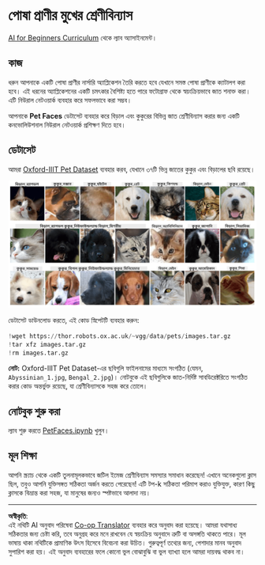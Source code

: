 <!--
CO_OP_TRANSLATOR_METADATA:
{
  "original_hash": "b70fcf7fcee862990f848c679090943f",
  "translation_date": "2025-10-03T14:53:39+00:00",
  "source_file": "lessons/4-ComputerVision/07-ConvNets/lab/README.md",
  "language_code": "bn"
}
-->
# পোষা প্রাণীর মুখের শ্রেণীবিন্যাস

[AI for Beginners Curriculum](https://github.com/microsoft/ai-for-beginners) থেকে ল্যাব অ্যাসাইনমেন্ট।

## কাজ

ধরুন আপনাকে একটি পোষা প্রাণীর নার্সারি অ্যাপ্লিকেশন তৈরি করতে হবে যেখানে সমস্ত পোষা প্রাণীকে ক্যাটালগ করা হবে। এই ধরনের অ্যাপ্লিকেশনের একটি চমৎকার বৈশিষ্ট্য হতে পারে ফটোগ্রাফ থেকে স্বয়ংক্রিয়ভাবে জাত শনাক্ত করা। এটি নিউরাল নেটওয়ার্ক ব্যবহার করে সফলভাবে করা সম্ভব।

আপনাকে **Pet Faces** ডেটাসেট ব্যবহার করে বিড়াল এবং কুকুরের বিভিন্ন জাত শ্রেণীবিন্যাস করার জন্য একটি কনভোলিউশনাল নিউরাল নেটওয়ার্ক প্রশিক্ষণ দিতে হবে।

## ডেটাসেট

আমরা [Oxford-IIIT Pet Dataset](https://www.robots.ox.ac.uk/~vgg/data/pets/) ব্যবহার করব, যেখানে ৩৭টি ভিন্ন জাতের কুকুর এবং বিড়ালের ছবি রয়েছে।

![আমরা যে ডেটাসেট নিয়ে কাজ করব](../../../../../../translated_images/data.50b2a9d5484bdbf0f52f5765b381cec9efe2bd296a98f007f90bedb6ac67f2a8.bn.png)

ডেটাসেট ডাউনলোড করতে, এই কোড স্নিপেটটি ব্যবহার করুন:

```python
!wget https://thor.robots.ox.ac.uk/~vgg/data/pets/images.tar.gz
!tar xfz images.tar.gz
!rm images.tar.gz
```

**নোট:** Oxford-IIIT Pet Dataset-এর ছবিগুলি ফাইলনামের মাধ্যমে সংগঠিত (যেমন, `Abyssinian_1.jpg`, `Bengal_2.jpg`)। নোটবুকে এই ছবিগুলিকে জাত-নির্দিষ্ট সাবডিরেক্টরিতে সংগঠিত করার কোড অন্তর্ভুক্ত রয়েছে, যা শ্রেণীবিন্যাসকে সহজ করে তোলে।

## নোটবুক শুরু করা

ল্যাব শুরু করতে [PetFaces.ipynb](PetFaces.ipynb) খুলুন।

## মূল শিক্ষা

আপনি স্ক্র্যাচ থেকে একটি তুলনামূলকভাবে জটিল ইমেজ শ্রেণীবিন্যাস সমস্যার সমাধান করেছেন! এখানে অনেকগুলো ক্লাস ছিল, তবুও আপনি যুক্তিসঙ্গত সঠিকতা অর্জন করতে পেরেছেন! এটি টপ-k সঠিকতা পরিমাপ করাও যুক্তিযুক্ত, কারণ কিছু ক্লাসকে বিভ্রান্ত করা সহজ, যা মানুষের জন্যও স্পষ্টভাবে আলাদা নয়।

---

**অস্বীকৃতি**:  
এই নথিটি AI অনুবাদ পরিষেবা [Co-op Translator](https://github.com/Azure/co-op-translator) ব্যবহার করে অনুবাদ করা হয়েছে। আমরা যথাসাধ্য সঠিকতার জন্য চেষ্টা করি, তবে অনুগ্রহ করে মনে রাখবেন যে স্বয়ংক্রিয় অনুবাদে ত্রুটি বা অসঙ্গতি থাকতে পারে। মূল ভাষায় থাকা নথিটিকে প্রামাণিক উৎস হিসেবে বিবেচনা করা উচিত। গুরুত্বপূর্ণ তথ্যের জন্য, পেশাদার মানব অনুবাদ সুপারিশ করা হয়। এই অনুবাদ ব্যবহারের ফলে কোনো ভুল বোঝাবুঝি বা ভুল ব্যাখ্যা হলে আমরা দায়বদ্ধ থাকব না।